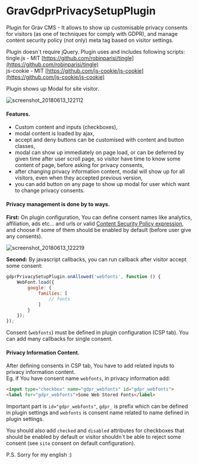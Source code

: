 # GravGdprPrivacySetupPlugin
Plugin for Grav CMS - It allows to show up customisable privacy consents for visitors (as one of techniques for comply with GDPR), and manage content security policy (not only) meta tag based on visitor settings.

Plugin doesn`t require jQuery. Plugin uses and includes following scripts:
tingle.js - MIT [https://github.com/robinparisi/tingle](https://github.com/robinparisi/tingle)  
js-cookie - MIT [https://github.com/js-cookie/js-cookie](https://github.com/js-cookie/js-cookie)

Plugin shows up Modal for site visitor.

![screenshot_20180613_122112](https://user-images.githubusercontent.com/10743264/41347647-94d206f2-6f0a-11e8-934c-7feb934a3761.png)

#### Features.

* Custom content and inputs (checkboxes),
* modal content is loaded by ajax,
* accept and deny buttons can be customised with content and button classes,
* modal can show up immediately on page load, or can be deferred by given time after user scroll page, so visitor have time to know some content of page, before asking for privacy consents,
* after changing privacy information content, modal will show up for all visitors, even when they accepted previous version,
* you can add button on any page to show up modal for user which want to change privacy consents.

#### Privacy management is done by to ways.

**First:** On plugin configuration, You can define consent names like analytics, affiliation, ads etc... and urls or valid [Content Security Policy expression](https://developer.mozilla.org/en-US/docs/Web/HTTP/CSP), and choose if some of them should be enabled by default (before user give any consents).

![screenshot_20180613_122219](https://user-images.githubusercontent.com/10743264/41347648-94f54324-6f0a-11e8-80e1-4483f67e1ca4.png)

**Second:** By javascript callbacks, you can run callback after visitor accept some consent:
```js
gdprPrivacySetupPlugin.onAllowed('webfonts', function () {
    WebFont.load({
        google: {
            families: [
                // fonts
            ]
        }
    });
});
```
Consent (`webfonts`) must be defined in plugin configuration (CSP tab). You can add many callbacks for single consent.

#### Privacy Information Content.

After defining consents in CSP tab, You have to add related inputs to privacy information content.  
Eg. if You have consent name `webfonts`, in privacy information add:
```html
<input type="checkbox" name="gdpr_webfonts" id="gdpr_webfonts">
<label for="gdpr_webfonts">Some Web Stored Fonts</label>
```

Important part is `id="gdpr_webfonts"`, `gdpr_` is prefix which can be defined in plugin settings and `webfonts` is consent name related to name defined in plugin settings.

You should also add `checked` and `disabled` attributes for checkboxes that should be enabled by default or visitor shouldn\`t be able to reject some consent (see `site` consent on default configuration). 

P.S. Sorry for my english :)